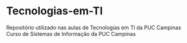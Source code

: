 # Tecnologias-em-TI
Repositório utilizado nas aulas de Tecnologias em TI da PUC Campinas
Curso de Sistemas de Informação da PUC Campinas
